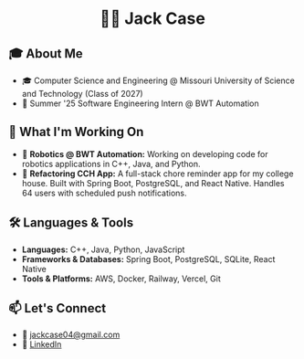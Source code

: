 <h1 align="center">🧑‍💻 Jack Case</h1>

## 🎓 About Me

- 🎓 Computer Science and Engineering @ Missouri University of Science and Technology (Class of 2027)  
- 💼 Summer '25 Software Engineering Intern @ BWT Automation  

## 🚀 What I'm Working On

- 🤖 **Robotics @ BWT Automation:** Working on developing code for robotics applications in C++, Java, and Python.
- 📱 **Refactoring CCH App:** A full-stack chore reminder app for my college house. Built with Spring Boot, PostgreSQL, and React Native. Handles 64 users with scheduled push notifications.

## 🛠️ Languages & Tools

- **Languages:** C++, Java, Python, JavaScript
- **Frameworks & Databases:** Spring Boot, PostgreSQL, SQLite, React Native
- **Tools & Platforms:** AWS, Docker, Railway, Vercel, Git

## 📫 Let's Connect

- 📧 jackcase04@gmail.com
- 💼 [LinkedIn](https://www.linkedin.com/in/Jack-Case04/)
